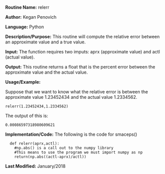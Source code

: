 **Routine Name:**           relerr

**Author:** Kegan Penovich

**Language:** Python

**Description/Purpose:** This routine will compute the relative error between an approximate value and a true value.

**Input:** The function requires two imputs: aprx (approximate value) and actl (actual value).

**Output:** This routine returns a float that is the percent error between the approximate value and the actual value.

**Usage/Example:**

Suppose that we want to know what the relative error is between the approximate value 1.23452434 and the actual value 1.2334562.

    relerr(1.23452434,1.2334562)
   
The output of this is:

    0.00086597318980609621    

**Implementation/Code:** The following is the code for smaceps()

      def relerr(aprx,actl):
        #np.abs() is a call out to the numpy library
        #This means to use the program we must import numpy as np
        return(np.abs((actl-aprx)/actl))

**Last Modified:** January/2018
